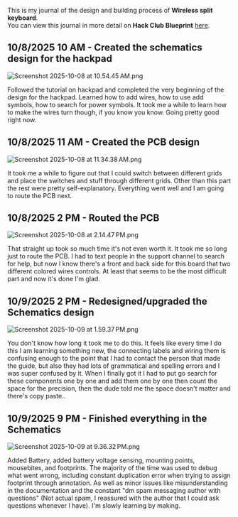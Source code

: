 <!--
  ===================    !!READ THIS NOTICE!!   ====================
  DO NOT edit this file manually. Your changes WILL BE OVERWRITTEN!
  This journal is auto generated and updated by Hack Club Blueprint.
  To edit this file, please edit your journal entries on Blueprint.
  ==================================================================
-->

This is my journal of the design and building process of **Wireless split keyboard**.  
You can view this journal in more detail on **Hack Club Blueprint** [here](https://blueprint.hackclub.com/projects/293).


## 10/8/2025 10 AM - Created the schematics design for the hackpad  

![Screenshot 2025-10-08 at 10.54.45 AM.png](https://blueprint.hackclub.com/user-attachments/blobs/proxy/eyJfcmFpbHMiOnsiZGF0YSI6MTA1NSwicHVyIjoiYmxvYl9pZCJ9fQ==--c61080db1271f4665dc5fce22a7ec0a848da001f/Screenshot%202025-10-08%20at%2010.54.45%E2%80%AFAM.png)

Followed the tutorial on hackpad and completed the very beginning of the design for the hackpad. Learned how to add wires, how to use add symbols, how to search for power symbols. It took me a while to learn how to make the wires turn though, if you know you know. Going pretty good right now.   

## 10/8/2025 11 AM - Created the PCB design  

![Screenshot 2025-10-08 at 11.34.38 AM.png](https://blueprint.hackclub.com/user-attachments/blobs/proxy/eyJfcmFpbHMiOnsiZGF0YSI6MTA1NywicHVyIjoiYmxvYl9pZCJ9fQ==--fa876324ac7242006bd0ef9452aec72667c372b7/Screenshot%202025-10-08%20at%2011.34.38%E2%80%AFAM.png)

It took me a while to figure out that I could switch between different grids and place the switches and stuff through different grids. Other than this part the rest were pretty self-explanatory. Everything went well and I am going to route the PCB next.   

## 10/8/2025 2 PM - Routed the PCB  

![Screenshot 2025-10-08 at 2.14.47 PM.png](https://blueprint.hackclub.com/user-attachments/blobs/proxy/eyJfcmFpbHMiOnsiZGF0YSI6MTA5OSwicHVyIjoiYmxvYl9pZCJ9fQ==--7ad213cb2c987d14a9a0e9f67295b9ba026a3ee6/Screenshot%202025-10-08%20at%202.14.47%E2%80%AFPM.png)

That straight up took so much time it's not even worth it. It took me so long just to route the PCB. I had to text people in the support channel to search for help, but now I know there's a front and back side for this board that two different colored wires controls. At least that seems to be the most difficult part and now it's done I'm glad.   

## 10/9/2025 2 PM - Redesigned/upgraded the Schematics design  

![Screenshot 2025-10-09 at 1.59.37 PM.png](https://blueprint.hackclub.com/user-attachments/blobs/proxy/eyJfcmFpbHMiOnsiZGF0YSI6MTI1NiwicHVyIjoiYmxvYl9pZCJ9fQ==--da86e5ca792c51978d377bf088ed2c4161987df0/Screenshot%202025-10-09%20at%201.59.37%E2%80%AFPM.png)

You don't know how long it took me to do this. It feels like every time I do this I am learning something new, the connecting labels and wiring them is confusing enough to the point that I had to contact the person that made the guide, but also they had lots of grammatical and spelling errors and I was super confused by it. When I finally got it I had to put go search for these components one by one and add them one by one then count the space for the precision, then the dude told me the space doesn't matter and there's copy paste..  

## 10/9/2025 9 PM - Finished everything in the Schematics  

![Screenshot 2025-10-09 at 9.36.32 PM.png](https://blueprint.hackclub.com/user-attachments/blobs/proxy/eyJfcmFpbHMiOnsiZGF0YSI6MTMyOCwicHVyIjoiYmxvYl9pZCJ9fQ==--64a8bfd849173001ff473d92265af306c8c280a4/Screenshot%202025-10-09%20at%209.36.32%E2%80%AFPM.png)

Added Battery, added battery voltage sensing, mounting points, mousebites, and footprints. The majority of the time was used to debug what went wrong, including constant duplication error when trying to assign footprint through annotation. As well as minor issues like misunderstanding in the documentation and the constant "dm spam messaging author with questions" (Not actual spam, I reassured with the author that I could ask questions whenever I have). I'm slowly learning by making.   


